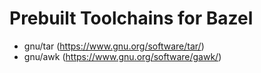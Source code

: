 # Prebuilt Toolchains for Bazel

- gnu/tar (https://www.gnu.org/software/tar/)
- gnu/awk (https://www.gnu.org/software/gawk/)
